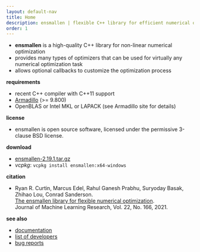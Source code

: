 ```yaml
---
layout: default-nav
title: Home
description: ensmallen | flexible C++ library for efficient numerical optimization
order: 1
---
```

* **ensmallen** is a high-quality C++ library for non-linear numerical optimization
* provides many types of optimizers that can be used for virtually any numerical optimization task
* allows optional callbacks to customize the optimization process

**requirements**

 * recent C++ compiler with C++11 support
 * [Armadillo](http://arma.sourceforge.net) (>= 9.800)
 * OpenBLAS or Intel MKL or LAPACK (see Armadillo site for details)

**license**

  * ensmallen is open source software, licensed under the permissive 3-clause BSD
license.

**download**

 - [ensmallen-2.19.1.tar.gz](files/ensmallen-2.19.1.tar.gz)
 - _vcpkg_: `vcpkg install ensmallen:x64-windows`

**citation**

  * Ryan R. Curtin, Marcus Edel, Rahul Ganesh Prabhu, Suryoday Basak, Zhihao Lou, Conrad Sanderson.  
    [The ensmallen library for flexible numerical optimization](https://jmlr.org/papers/volume22/20-416/20-416.pdf).  
    Journal of Machine Learning Research, Vol. 22, No. 166, 2021.

**see also**

 * [documentation](docs.html)
 * [list of developers](developers.html)
 * [bug reports](questions.html)
